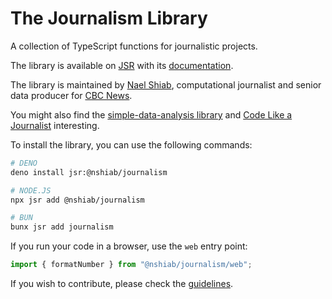 # The Journalism Library

A collection of TypeScript functions for journalistic projects.

The library is available on [JSR](https://jsr.io/@nshiab/journalism) with its
[documentation](https://jsr.io/@nshiab/journalism/doc).

The library is maintained by [Nael Shiab](http://naelshiab.com/), computational
journalist and senior data producer for [CBC News](https://www.cbc.ca/news).

You might also find the
[simple-data-analysis library](https://github.com/nshiab/simple-data-analysis)
and [Code Like a Journalist](https://github.com/nshiab/code-like-a-journalist)
interesting.

To install the library, you can use the following commands:

```bash
# DENO
deno install jsr:@nshiab/journalism

# NODE.JS
npx jsr add @nshiab/journalism

# BUN
bunx jsr add journalism
```

If you run your code in a browser, use the `web` entry point:

```js
import { formatNumber } from "@nshiab/journalism/web";
```

If you wish to contribute, please check the
[guidelines](https://github.com/nshiab/journalism/blob/main/CONTRIBUTING.md).
